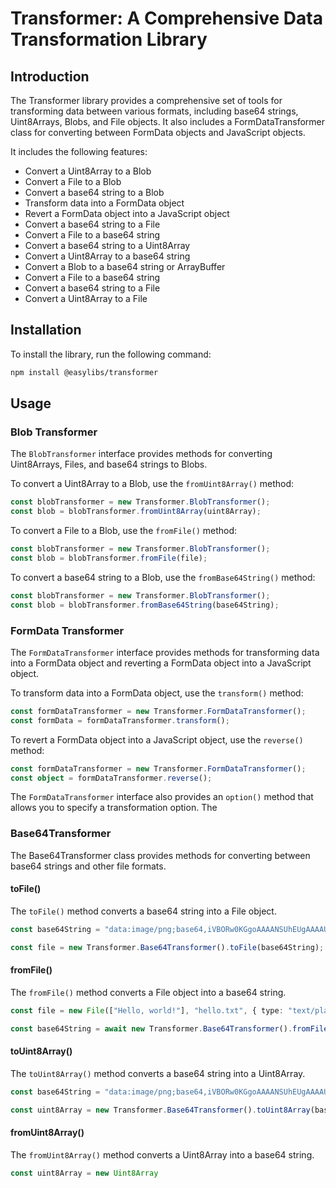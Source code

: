 # Transformer: A Comprehensive Data Transformation Library

## Introduction

The Transformer library provides a comprehensive set of tools for transforming data between various formats, including base64 strings, Uint8Arrays, Blobs, and File objects. It also includes a FormDataTransformer class for converting between FormData objects and JavaScript objects.

It includes the following features:

- Convert a Uint8Array to a Blob
- Convert a File to a Blob
- Convert a base64 string to a Blob
- Transform data into a FormData object
- Revert a FormData object into a JavaScript object
- Convert a base64 string to a File
- Convert a File to a base64 string
- Convert a base64 string to a Uint8Array
- Convert a Uint8Array to a base64 string
- Convert a Blob to a base64 string or ArrayBuffer
- Convert a File to a base64 string
- Convert a base64 string to a File
- Convert a Uint8Array to a File

## Installation

To install the library, run the following command:

```bash
npm install @easylibs/transformer
```

## Usage

### Blob Transformer

The `BlobTransformer` interface provides methods for converting Uint8Arrays, Files, and base64 strings to Blobs.

To convert a Uint8Array to a Blob, use the `fromUint8Array()` method:

```typescript
const blobTransformer = new Transformer.BlobTransformer();
const blob = blobTransformer.fromUint8Array(uint8Array);
```

To convert a File to a Blob, use the `fromFile()` method:

```typescript
const blobTransformer = new Transformer.BlobTransformer();
const blob = blobTransformer.fromFile(file);
```

To convert a base64 string to a Blob, use the `fromBase64String()` method:

```typescript
const blobTransformer = new Transformer.BlobTransformer();
const blob = blobTransformer.fromBase64String(base64String);
```

### FormData Transformer

The `FormDataTransformer` interface provides methods for transforming data into a FormData object and reverting a FormData object into a JavaScript object.

To transform data into a FormData object, use the `transform()` method:

```typescript
const formDataTransformer = new Transformer.FormDataTransformer();
const formData = formDataTransformer.transform();
```

To revert a FormData object into a JavaScript object, use the `reverse()` method:

```typescript
const formDataTransformer = new Transformer.FormDataTransformer();
const object = formDataTransformer.reverse();
```

The `FormDataTransformer` interface also provides an `option()` method that allows you to specify a transformation option. The

### Base64Transformer

The Base64Transformer class provides methods for converting between base64 strings and other file formats.

#### toFile()

The `toFile()` method converts a base64 string into a File object.

```typescript
const base64String = "data:image/png;base64,iVBORw0KGgoAAAANSUhEUgAAAAUAAAAFCAYAAACNbyblAAAAHElEQVQI12P4//8/w38GIAXDIBKE0DHxgljNBAAO9TXL0Y4OHwAAAABJRU5ErkJggg==";

const file = new Transformer.Base64Transformer().toFile(base64String);
```

#### fromFile()

The `fromFile()` method converts a File object into a base64 string.

```typescript
const file = new File(["Hello, world!"], "hello.txt", { type: "text/plain" });

const base64String = await new Transformer.Base64Transformer().fromFile(file);
```

#### toUint8Array()

The `toUint8Array()` method converts a base64 string into a Uint8Array.

```typescript
const base64String = "data:image/png;base64,iVBORw0KGgoAAAANSUhEUgAAAAUAAAAFCAYAAACNbyblAAAAHElEQVQI12P4//8/w38GIAXDIBKE0DHxgljNBAAO9TXL0Y4OHwAAAABJRU5ErkJggg==";

const uint8Array = new Transformer.Base64Transformer().toUint8Array(base64String);
```

#### fromUint8Array()

The `fromUint8Array()` method converts a Uint8Array into a base64 string.

```typescript
const uint8Array = new Uint8Array
```
